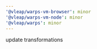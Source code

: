 ```yaml
---
'@vleap/warps-vm-browser': minor
'@vleap/warps-vm-node': minor
'@vleap/warps': minor
---
```


update transformations
